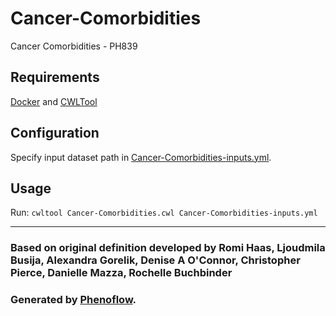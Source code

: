 # Cancer-Comorbidities

Cancer Comorbidities - PH839

## Requirements

[Docker](https://docs.docker.com/install/) and [CWLTool](https://github.com/common-workflow-language/cwltool#install)

## Configuration

Specify input dataset path in [Cancer-Comorbidities-inputs.yml](Cancer-Comorbidities-inputs.yml).

## Usage

Run: `cwltool Cancer-Comorbidities.cwl Cancer-Comorbidities-inputs.yml`

***

### Based on original definition developed by Romi Haas, Ljoudmila Busija, Alexandra Gorelik, Denise A O'Connor, Christopher Pierce, Danielle Mazza, Rochelle Buchbinder
### Generated by [Phenoflow](https://kclhi.org/phenoflow).
